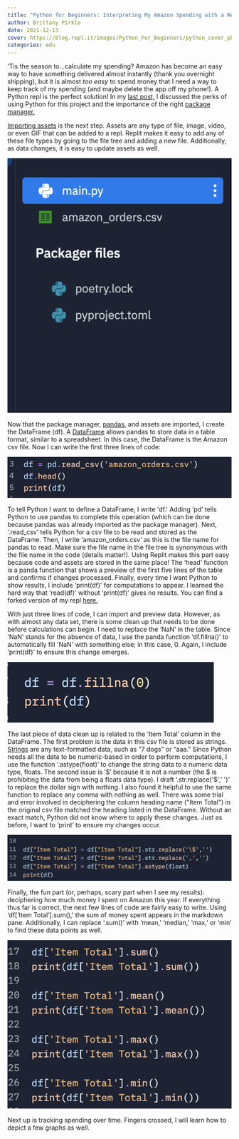 ```yaml
---
title: "Python for Beginners: Interpreting My Amazon Spending with a Repl, Part Two"
author: Brittany Pirkle
date: 2021-12-13
cover: https://blog.repl.it/images/Python_For_Beginners/python_cover_photo.jpg
categories: edu
---
```


‘Tis the season to...calculate my spending? Amazon has become an easy way to have something delivered almost instantly (thank you overnight shipping), but it is almost *too easy* to spend money that I need a way to keep track of my spending (and maybe delete the app off my phone!). A Python repl is the perfect solution! In my [last post,](https://blog.replit.com/python-for-beginners) I discussed the perks of using Python for this project and the importance of the right [package manager.](https://docs.replit.com/programming-ide/installing-packages)

[Importing assets](https://docs.replit.com/getting-started/creating-files#uploading-files-and-assets) is the next step. Assets are any type of file, image, video, or even GIF that can be added to a repl. Replit makes it easy to add any of these file types by going to the file tree and adding a new file. Additionally, as data changes, it is easy to update assets as well.

![main.py file in repl](images/Python_For_Beginners/pythonforbeginners_2.png)

Now that the package manager, [pandas](https://pandas.pydata.org/pandas-docs/stable/getting_started/overview.html), and assets are imported, I create the DataFrame (df). A [DataFrame](https://databricks.com/glossary/what-are-dataframes) allows pandas to store data in a table format, similar to a spreadsheet. In this case, the DataFrame is the Amazon csv file. Now I can write the first three lines of code:

![lines of python code](images/Python_For_Beginners/pythonforbeginners_2.1.png)

To tell Python I want to define a DataFrame, I write 'df.' Adding ‘pd’ tells Python to use pandas to complete this operation (which can be done because pandas was already imported as the package manager). Next, ‘.read_csv’ tells Python for a csv file to be read and stored as the DataFrame. Then, I write ‘amazon_orders.csv’ as this is the file name for pandas to read. Make sure the file name in the file tree is synonymous with the file name in the code (details matter!). Using Replit makes this part easy because code and assets are stored in the same place! The ‘head’ function is a panda function that shows a preview of the first five lines of the table and confirms if changes processed. Finally, every time I want Python to show results, I include ‘print(df)’ for computations to appear. I learned the hard way that ‘read(df)' without ‘print(df)’ gives no results. You can find a forked version of my repl [here.](https://replit.com/@BrittanyatReplit/AmazonAddictionSample-1#main.py)

With just three lines of code, I can import and preview data. However, as with almost any data set, there is some clean up that needs to be done before calculations can begin. I need to replace the ‘NaN’ in the table. Since ‘NaN’ stands for the absence of data, I use the panda function ‘df.fillna()’ to automatically fill 'NaN' with something else; in this case, 0. Again, I include ‘print(df)’ to ensure this change emerges.

![lines of python code](images/Python_For_Beginners/pythonforbeginners_2.2.png)

The last piece of data clean up is related to the ‘Item Total’ column in the DataFrame. The first problem is the data in this csv file is stored as strings. [Strings](https://vsc.instructure.com/courses/6476/pages/the-integer-floating-point-and-string-data-types) are any text-formatted data, such as “7 dogs” or “aaa.” Since Python needs all the data to be numeric-based in order to perform computations, I use the function ‘.astype(float)’ to change the string data to a numeric data type, floats. The second issue is ‘$’ because it is not a number (the $ is prohibiting the data from being a floats data type). I draft ‘.str.replace('$',' ')’ to replace the dollar sign with nothing. I also found it helpful to use the same function to replace any comma with nothing as well. There was some trial and error involved in deciphering the column heading name ("Item Total") in the original csv file matched the heading listed in the DataFrame. Without an exact match, Python did not know where to apply these changes. Just as before, I want to ‘print’ to ensure my changes occur.

![lines of python code](images/Python_For_Beginners/pythonforbeginners_2.3.png)

Finally, the fun part (or, perhaps, scary part when I see my results): deciphering how much money I spent on Amazon this year. If everything thus far is correct, the next few lines of code are fairly easy to write. Using ‘df[‘Item Total’].sum(),' the sum of money spent appears in the markdown pane. Additionally, I can replace ‘.sum()’ with ‘mean,’ ‘median,’ ‘max,’ or ‘min’ to find these data points as well.

![lines of python code](images/Python_For_Beginners/pythonforbeginners_2.4.png)

Next up is tracking spending over time. Fingers crossed, I will learn how to depict a few graphs as well. 


